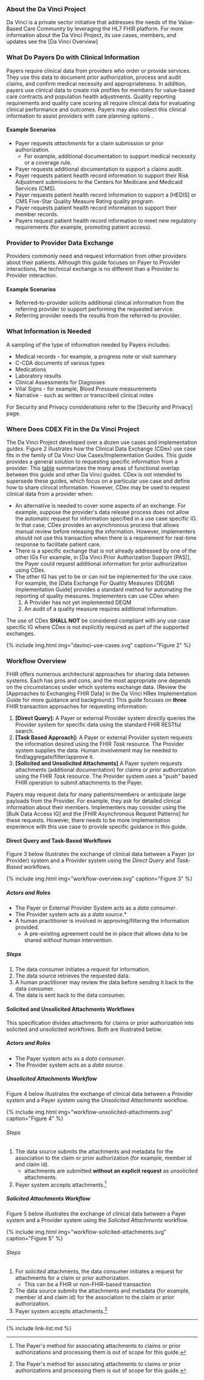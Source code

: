 ### About the Da Vinci Project

Da Vinci is a private sector initiative that addresses the needs of the Value-Based Care Community by leveraging the HL7 FHIR platform.  For more information about the Da Vinci Project, its use cases, members, and updates see the [Da Vinci Overview]

### What Do Payers Do with Clinical Information

Payers require clinical data from providers who order or provide services. They use this data to document prior authorization, process and audit claims, and confirm medical necessity and appropriateness. In addition, payers use clinical data to create risk profiles for members for value-based care contracts and population health adjustments. Quality reporting requirements and quality care scoring all require clinical data for evaluating clinical performance and outcomes. Payers may also collect this clinical information to assist providers with care planning options .

#### Example Scenarios

- Payer requests *attachments* for a claim submission or prior authorization.
  -  For example, additional documentation to support medical necessity or a coverage rule.
- Payer requests additional documentation to support a claims audit.
- Payer requests patient health record information to support their Risk Adjustment submissions to the Centers for Medicare and Medicaid Services (CMS).
- Payer requests patient health record information to support a [HEDIS] or CMS Five-Star Quality Measure Rating quality program.
- Payer requests patient health record information to support their member records.
- Payers request patient health record information to meet new regulatory requirements (for example, promoting patient access).

### Provider to Provider Data Exchange

 Providers commonly need and request information from other providers about their patients.  Although this guide focuses on Payer to Provider interactions, the technical exchange is no different than a Provider to Provider interaction.

#### Example Scenarios

 - Referred-to-provider solicits additional clinical information from the referring provider to support performing the requested service.
 - Referring provider needs the results from the referred-to provider.

### What Information is Needed

A sampling of the type of information needed by Payers includes:

- Medical records - for example, a progress note or visit summary
- C-CDA documents of various types
- Medications
- Laboratory results
- Clinical Assessments for Diagnoses
- Vital Signs - for example, Blood Pressure measurements
- Narrative - such as written or transcribed clinical notes

For Security and Privacy considerations refer to the [Security and Privacy] page.

### Where Does CDEX Fit in the Da Vinci Project

The Da Vinci Project developed over a dozen use cases and implementation guides. Figure 2 illustrates how the Clinical Data Exchange (CDex) use case fits in the family of Da Vinci Use Cases/Implementation Guides. This guide provides a general solution to requesting specific information from a provider. This [table](https://confluence.hl7.org/display/DVP/CDEX+Overlap+with+Other+DaVinci+IGs) summarizes the many areas of functional overlap between this guide and other Da Vinci guides. CDex is not intended to supersede these guides, which focus on a particular use case and define how to share clinical information. However, CDex may be used to request clinical data from a provider when:

- An alternative is needed to cover some aspects of an exchange. For example, suppose the provider's data release process does not allow the automatic request for information specified in a use case specific IG. In that case, CDex provides an asynchronous process that allows manual review before releasing the information. However, implementers should not use this transaction when there is a requirement for real-time response to facilitate patient care. 
- There is a specific exchange that is not already addressed by one of the other IGs  For example, in [Da Vinci Prior Authorization Support (PAS)], the Payer could request additional information for prior authorization using CDex.
- The other IG has yet to be or can not be implemented for the use case. For example, the [Data Exchange For Quality Measures (DEQM) Implementation Guide] provides a standard method for automating the reporting of quality measures. Implementers can use CDex when:
  1. A Provider has not yet implemented DEQM
  2. An audit of a quality measure requires additional information.

 The use of CDex **SHALL NOT** be considered compliant with any use case specific IG where CDex is not explicitly required as part of the supported exchanges. 

{% include img.html img="davinci-use-cases.svg" caption="Figure 2" %}
### Workflow Overview

FHIR offers numerous architectural approaches for sharing data between systems. Each has pros and cons, and the most appropriate one depends on the circumstances under which systems exchange data. (Review the [Approaches to Exchanging FHIR Data] in the Da Vinci HRex Implementation Guide for more guidance and background.)  This guide focuses on **three** FHIR transaction approaches for requesting information:

1. **[Direct Query]:** A Payer or external Provider system directly queries the Provider system for specific data using the standard FHIR RESTful search.
2. **[Task Based Approach]:** A Payer or external Provider system requests the information desired using the FHIR *Task* resource. The Provider system supplies the data. Human involvement may be needed to find/aggregate/filter/approve it.
3. **[Solicited and Unsolicited Attachments]** A Payer system requests attachments (additional documentation) for claims or prior authorization using the FHIR *Task* resource. The Provider system uses a "push" based FHIR operation to submit attachments to the Payer.

<div markdown="1" class="stu-note">

Payers may request data for many patients/members or anticipate large payloads from the Provider. For example, they ask for detailed clinical information about their members. Implementers may consider using the [Bulk Data Access IG] and the [FHIR Asynchronous Request Patterns]  for these requests. However, there needs to be more implementation experience with this use case to provide specific guidance in this guide.
</div><!-- stu-note -->

#### Direct Query and Task-Based Workflows

Figure 3 below illustrates the exchange of clinical data between a Payer (or Provider) system and a Provider system using the *Direct Query* and *Task-Based* workflows.  

{% include img.html img="workflow-overview.svg" caption="Figure 3" %}

##### Actors and Roles

- The Payer or External Provider System acts as a *data consumer*.
- The Provider system acts as a *data source*.\*
- A human practitioner is involved in approving/filtering the information provided.
  - A pre-existing agreement could be in place that allows data to be shared *without* human intervention.

##### Steps

1. The data consumer initiates a request for information.
1. The data source retrieves the requested data.
1. A human practitioner may review the data before sending it back to the data consumer.
1. The data is sent back to the data consumer.

#### Solicited and Unsolicited Attachments Workflows

This specification divides attachments for claims or prior authorization into solicited and unsolicited workflows. Both are illustrated below.

##### Actors and Roles

- The Payer system acts as a *data consumer*.
- The Provider system acts as a *data source*.

##### Unsolicited Attachments Workflow

Figure 4 below illustrates the exchange of clinical data between a Provider system and a Payer system using the *Unsolicited Attachments* workflow.

{% include img.html img="workflow-unsolicited-attachments.svg" caption="Figure 4" %}

###### Steps

1. The data source submits the attachments and metadata for the association to the claim or prior authorization (for example, member id and claim id).
   - attachments are submitted **without an explicit request** as *unsolicited* attachments. 
2. Payer system accepts attachments.[^1]

##### Solicited Attachments Workflow

Figure 5 below illustrates the exchange of clinical data between a Payer system and a Provider system using the *Solicited Attachments* workflow.

{% include img.html img="workflow-solicited-attachments.svg" caption="Figure 5" %}

###### Steps

1. For *solicited* attachments, the data consumer initiates a request for attachments for a claim or prior authorization.
    - This can be a FHIR or non-FHIR-based transaction
2. The data source submits the attachments and metadata (for example, member id and claim id) for the association to the claim or prior authorization.
3. Payer system accepts attachments.[^1]

---

[^1]: The Payer's method for associating attachments to claims or prior authorizations and processing them is out of scope for this guide. 

{% include link-list.md %}
